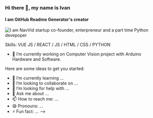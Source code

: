 ### Hi there 👋, my name is Ivan
#### I am GitHub Readme Generator's creator
![I am NavVid startup co-founder, enterpreneur and a part time Python devepoper](https://arturssmirnovs.github.io/github-profile-readme-generator/images/banner.png)

Skills: VUE JS / REACT / JS / HTML / CSS / PYTHON

- 🔭 I’m currently working on Computer Vision project with Arduino Hardware and Software. 


Here are some ideas to get you started:


- 🌱 I’m currently learning ...
- 👯 I’m looking to collaborate on ...
- 🤔 I’m looking for help with ...
- 💬 Ask me about ...
- 📫 How to reach me: ...
- 😄 Pronouns: ...
- ⚡ Fun fact: ...
-->
